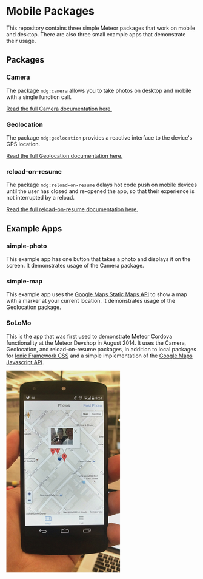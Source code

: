 Mobile Packages
===============

This repository contains three simple Meteor packages that work on mobile and desktop. There are also three small example apps that demonstrate their usage.

## Packages

### Camera

The package `mdg:camera` allows you to take photos on desktop and mobile with a single function call.

[Read the full Camera documentation here.](packages/mdg:camera/README.md)

### Geolocation

The package `mdg:geolocation` provides a reactive interface to the device's GPS location.

[Read the full Geolocation documentation here.](packages/mdg:geolocation/README.md)

### reload-on-resume

The package `mdg:reload-on-resume` delays hot code push on mobile devices until the user has closed and re-opened the app, so that their experience is not interrupted by a reload.

[Read the full reload-on-resume documentation here.](packages/mdg:geolocation/README.md)

## Example Apps

### simple-photo

This example app has one button that takes a photo and displays it on the screen. It demonstrates usage of the Camera package.

### simple-map

This example app uses the [Google Maps Static Maps API](https://developers.google.com/maps/documentation/staticmaps/) to show a map with a marker at your current location. It demonstrates usage of the Geolocation package.

### SoLoMo

This is the app that was first used to demonstrate Meteor Cordova functionality at the Meteor Devshop in August 2014. It uses the Camera, Geolocation, and reload-on-resume packages, in addition to local packages for [Ionic Framework CSS](http://ionicframework.com/) and a simple implementation of the [Google Maps Javascript API](https://developers.google.com/maps/documentation/javascript/).

<img src="examples/map-photos/screenshot.jpg" width="300" />